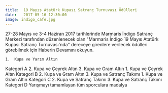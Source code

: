 ```yaml
---
title:  19 Mayıs Atatürk Kupası Satranç Turnuvası Ödülleri
date:   2017-05-16 12:30:00
image: indigo_cafe.jpg
---
```


27-28 Mayıs ve 3-4 Haziran 2017 tarihlerinde Marmaris İndigo Satranç Merkezi tarafından düzenlenecek olan "Marmaris İndigo 19 Mayıs Atatürk Kupası Satranç Turnuvası'nda" dereceye girenlere verilecek ödülleri görebilmek için Haberin Devamını okuyun.

 	1. 	Kupa ve Yarım Altın
Kategori A	2. 	Kupa ve Çeyrek Altın
 	3. 	Kupa ve Gram Altın
 	1. 	Kupa ve Çeyrek Altın
Kategori B	2. 	Kupa ve Gram Altın
 	3. 	Kupa ve Satranç Takımı
 	1. 	Kupa ve Gram Altın
Kategori C	2. 	Kupa ve Satranç Takımı
 	3. 	Kupa ve Satranç Takımı
Kategori D	 	Yarışmayı tamamlayan tüm sporculara madalya
